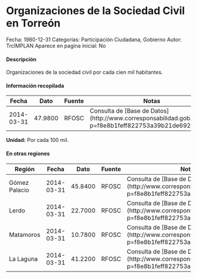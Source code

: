 Organizaciones de la Sociedad Civil en Torreón
=====

Fecha: 1980-12-31
Categorías: Participación Ciudadana, Gobierno
Autor: TrcIMPLAN
Aparece en pagina inicial: No

#### Descripción

Organizaciones de la sociedad civil por cada cien mil habitantes.

#### Información recopilada

<table class="table table-hover table-bordered matriz">
<thead>
<tr>
<th>Fecha</th>
<th>Dato</th>
<th>Fuente</th>
<th>Notas</th>
</tr>
</thead>
<tbody>
<tr>
<td>2014-03-31</td>
<td class="derecha">47.9800</td>
<td>RFOSC</td>
<td>Consulta de [Base de Datos](http://www.corresponsabilidad.gob.mx/?p=f8e8b1feff822753a39b21de69259fd6&)</td>
</tr>
</tbody>
</table>

<b>Unidad:</b> Por cada 100 mil.




#### En otras regiones

<table class="table table-hover table-bordered matriz">
<thead>
<tr>
<th>Región</th>
<th>Fecha</th>
<th>Dato</th>
<th>Fuente</th>
<th>Notas</th>
</tr>
</thead>
<tbody>
<tr>
<td>Gómez Palacio</td>
<td>2014-03-31</td>
<td class="derecha">45.8400</td>
<td>RFOSC</td>
<td>Consulta de [Base de Datos](http://www.corresponsabilidad.gob.mx/?p=f8e8b1feff822753a39b21de69259fd6&)</td>
</tr>
<tr>
<td>Lerdo</td>
<td>2014-03-31</td>
<td class="derecha">22.7000</td>
<td>RFOSC</td>
<td>Consulta de [Base de Datos](http://www.corresponsabilidad.gob.mx/?p=f8e8b1feff822753a39b21de69259fd6&)</td>
</tr>
<tr>
<td>Matamoros</td>
<td>2014-03-31</td>
<td class="derecha">10.7800</td>
<td>RFOSC</td>
<td>Consulta de [Base de Datos](http://www.corresponsabilidad.gob.mx/?p=f8e8b1feff822753a39b21de69259fd6&)</td>
</tr>
<tr>
<td>La Laguna</td>
<td>2014-03-31</td>
<td class="derecha">41.2200</td>
<td>RFOSC</td>
<td>Consulta de [Base de Datos](http://www.corresponsabilidad.gob.mx/?p=f8e8b1feff822753a39b21de69259fd6&)</td>
</tr>
</tbody>
</table>

